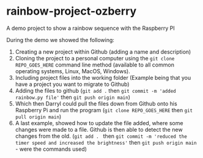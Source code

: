 # rainbow-project-ozberry
A demo project to show a rainbow sequence with the Raspberry PI

During the demo we showed the following:

1. Creating a new project within Github (adding a name and description)
2. Cloning the project to a personal computer using the `git clone REPO_GOES_HERE` command line method (available to all common operating systems, Linux, MacOS, Windows).
3. Including project files into the working folder (Example being that you have a project you want to migrate to Github)
4. Adding the files to github (`git add .` then `git commit -m 'added rainbow.py file'` then `git push origin main`)
5. Which then Darryl could pull the files down from Github onto his Raspberry Pi and run the program (`git clone REPO_GOES_HERE` then `git pull origin main`)
6. A last example, showed how to update the file added, where some changes were made to a file. Github is then able to detect the new changes from the old. (`git add . ` then `git commit -m 'reduced the timer speed and increased the brightness'` then `git push origin main` - were the commands used)



